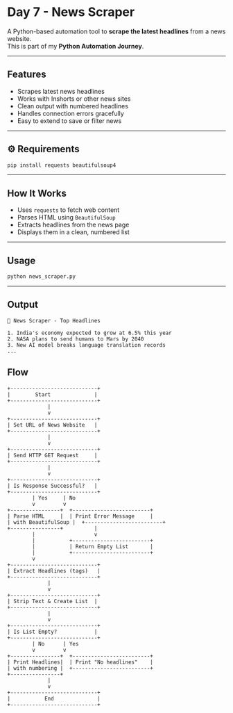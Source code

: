 # Day 7 - News Scraper

A Python-based automation tool to **scrape the latest headlines** from a news website.  
This is part of my **Python Automation Journey**.

---

## Features

-  Scrapes latest news headlines
-  Works with Inshorts or other news sites
-  Clean output with numbered headlines
-  Handles connection errors gracefully
-  Easy to extend to save or filter news

---
## ⚙️ Requirements

```bash
pip install requests beautifulsoup4
```
---
##  How It Works

- Uses `requests` to fetch web content
- Parses HTML using `BeautifulSoup`
- Extracts headlines from the news page
- Displays them in a clean, numbered list

---


## Usage
```bash
python news_scraper.py
```
---
## Output
```vbnet
📰 News Scraper - Top Headlines

1. India's economy expected to grow at 6.5% this year
2. NASA plans to send humans to Mars by 2040
3. New AI model breaks language translation records
...
```

## Flow
```pgsql
+----------------------------+
|        Start              |
+----------------------------+
             |
             v
+----------------------------+
| Set URL of News Website   |
+----------------------------+
             |
             v
+----------------------------+
| Send HTTP GET Request     |
+----------------------------+
             |
             v
+----------------------------+
| Is Response Successful?   |
+----------------------------+
        | Yes     | No
        v         v
+----------------+  +-------------------------+
| Parse HTML     |  | Print Error Message     |
| with BeautifulSoup |  +-------------------------+
+----------------+          |
        |                   v
        |           +-------------------------+
        |           | Return Empty List       |
        |           +-------------------------+
        v
+----------------------------+
| Extract Headlines (tags)   |
+----------------------------+
             |
             v
+----------------------------+
| Strip Text & Create List  |
+----------------------------+
             |
             v
+----------------------------+
| Is List Empty?            |
+----------------------------+
        | No      | Yes
        v         v
+----------------+  +-------------------------+
| Print Headlines|  | Print "No headlines"    |
| with numbering |  +-------------------------+
+----------------+
             |
             v
+----------------------------+
|           End              |
+----------------------------+
```


